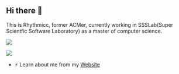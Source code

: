 ## Hi there 👋

This is Rhythmicc, former ACMer, currently working in SSSLab(Super Scientfic Software Laboratory) as a master of computer science.

![](https://github-readme-stats.vercel.app/api?username=Rhythmicc&show_icons=true&include_all_commits=true&theme=solarized-dark)

![](https://github-readme-stats.vercel.app/api/top-langs?username=Rhythmicc&layout=compact&theme=solarized-dark&count_private=true)

- ⚡ Learn about me from my [Website](https://rhythmlian.cn/)
